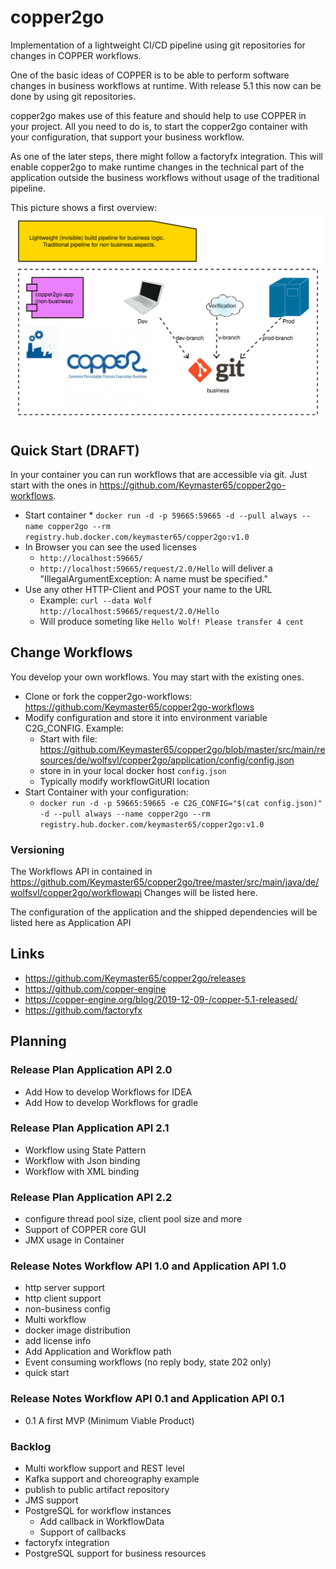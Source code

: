 # copper2go
 Implementation of a lightweight CI/CD pipeline using git repositories for changes 
 in COPPER workflows.
 
 One of the basic ideas of COPPER is to be able to perform software changes in business
 workflows at runtime. With release 5.1 this now can be done by using git repositories.
 
copper2go makes use of this feature and should help to use COPPER in your project. 
All you need to do is, to start the copper2go container with your configuration,
that support your business workflow.
 
 As one of the later steps, there might follow a factoryfx integration. 
 This will enable copper2go to make runtime changes in the technical part of the application 
 outside the business workflows without usage of the traditional pipeline.
 
 This picture shows a first overview:
 ![This picture shows a first overview](copper2goOverview.svg)

## Quick Start (DRAFT)
In your container you can run workflows that are accessible via git. 
Just start with the ones in  https://github.com/Keymaster65/copper2go-workflows.

 * Start container
       * `docker run -d -p 59665:59665 -d --pull always --name copper2go --rm registry.hub.docker.com/keymaster65/copper2go:v1.0`
 * In Browser you can see the used licenses
   * `http://localhost:59665/`
   * `http://localhost:59665/request/2.0/Hello` will deliver a "IllegalArgumentException: A name must be specified."
 * Use any other HTTP-Client and POST your name to the URL
   * Example: `curl --data Wolf http://localhost:59665/request/2.0/Hello`
   * Will produce someting like `Hello Wolf! Please transfer 4 cent`

## Change Workflows
You develop your own workflows. You may start with the existing ones.
  * Clone or fork the copper2go-workflows: https://github.com/Keymaster65/copper2go-workflows
  * Modify configuration and store it into environment variable C2G_CONFIG. Example:
    * Start with file: https://github.com/Keymaster65/copper2go/blob/master/src/main/resources/de/wolfsvl/copper2go/application/config/config.json
    * store in in your local docker host `config.json`
    * Typically modify workflowGitURI location
  * Start Container with your configuration:
    * `docker run -d -p 59665:59665 -e C2G_CONFIG="$(cat config.json)" -d --pull always --name copper2go --rm registry.hub.docker.com/keymaster65/copper2go:v1.0`

### Versioning
The Workflows API in contained in https://github.com/Keymaster65/copper2go/tree/master/src/main/java/de/wolfsvl/copper2go/workflowapi
Changes will be listed here.

The configuration of the application and the shipped dependencies will be listed here as Application API
  
## Links
  * https://github.com/Keymaster65/copper2go/releases
  * https://github.com/copper-engine
  * https://copper-engine.org/blog/2019-12-09-/copper-5.1-released/
  * https://github.com/factoryfx
 
## Planning
   
### Release Plan Application API 2.0
 * Add How to develop Workflows for IDEA
 * Add How to develop Workflows for gradle

### Release Plan Application API 2.1
 * Workflow using State Pattern
 * Workflow with Json binding
 * Workflow with XML binding

### Release Plan Application API 2.2
 * configure thread pool size, client pool size and more
 * Support of COPPER core GUI
 * JMX usage in Container

### Release Notes Workflow API 1.0 and Application API 1.0
 * http server support
 * http client support
 * non-business config
 * Multi workflow
 * docker image distribution
 * add license info
 * Add Application and Workflow path 
 * Event consuming workflows (no reply body, state 202 only)
 * quick start
  
### Release Notes Workflow API 0.1 and Application API 0.1
 * 0.1 A first MVP (Minimum Viable Product)

### Backlog
 * Multi workflow support and REST level
 * Kafka support and choreography example
 * publish to public artifact repository
 * JMS support 
 * PostgreSQL for workflow instances
   * Add callback in WorkflowData
   * Support of callbacks
 * factoryfx integration
 * PostgreSQL support for business resources

